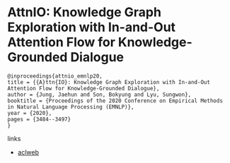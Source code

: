 # AttnIO: Knowledge Graph Exploration with In-and-Out Attention Flow for Knowledge-Grounded Dialogue

```
@inproceedings{attnio_emnlp20,
title = {{A}ttn{IO}: Knowledge Graph Exploration with In-and-Out Attention Flow for Knowledge-Grounded Dialogue},
author = {Jung, Jaehun and Son, Bokyung and Lyu, Sungwon},
booktitle = {Proceedings of the 2020 Conference on Empirical Methods in Natural Language Processing (EMNLP)},
year = {2020},
pages = {3484--3497}
}
```

links
- [aclweb](https://www.aclweb.org/anthology/2020.emnlp-main.280/)
